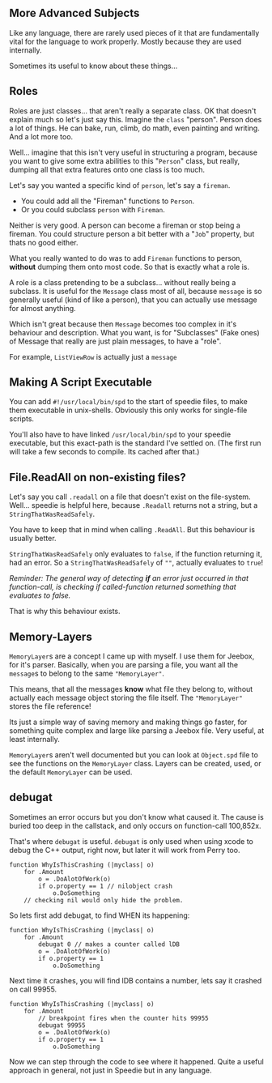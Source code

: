 ## More Advanced Subjects

Like any language, there are rarely used pieces of it that are fundamentally vital for the language to work properly. Mostly because they are used internally.

Sometimes its useful to know about these things...



## Roles
Roles are just classes... that aren't really a separate class. OK that doesn't explain much so let's just say this. Imagine the `class` "person". Person does a lot of things. He can bake, run, climb, do math, even painting and writing. And a lot more too.

Well... imagine that this isn't very useful in structuring a program, because you want to give some extra abilities to this "`Person`" class, but really, dumping all that extra features onto one class is too much.

Let's say you wanted a specific kind of `person`, let's say a `fireman`.

+ You could add all the "Fireman" functions to `Person`. 
+ Or you could subclass `person` with `Fireman`.

Neither is very good. A person can become a fireman or stop being a fireman. You could structure person a bit better with a "`Job`" property, but thats no good either.

What you really wanted to do was to add `Fireman` functions to person, **without** dumping them onto most code. So that is exactly what a role is.

A role is a class pretending to be a subclass... without really being a subclass. It is useful for the `Message` class most of all, because `message` is so generally useful (kind of like a person), that you can actually use message for almost anything.

Which isn't great because then `Message` becomes too complex in it's behaviour and description. What you want, is for "Subclasses" (Fake ones) of Message that really are just plain messages, to have a "role".

For example, `ListViewRow` is actually just a `message`


## Making A Script Executable
You can add `#!/usr/local/bin/spd` to the start of speedie files, to make them executable in unix-shells. Obviously this only works for single-file scripts.

You'll also have to have linked `/usr/local/bin/spd` to your speedie executable, but this exact-path is the standard I've settled on.  (The first run will take a few seconds to compile. Its cached after that.)


## File.ReadAll on non-existing files?

Let's say you call `.readall` on a file that doesn't exist on the file-system. Well... speedie is helpful here, because `.Readall` returns not a string, but a `StringThatWasReadSafely`.

You have to keep that in mind when calling `.ReadAll`. But this behaviour is usually better.

`StringThatWasReadSafely` only evaluates to `false`, if the function returning it, had an error. So a `StringThatWasReadSafely` of `""`, actually evaluates to `true`!

_Reminder: The general way of detecting **if** an error just occurred in that function-call, is checking if called-function returned something that evaluates to false._

That is why this behaviour exists.


## Memory-Layers

`MemoryLayer`s are a concept I came up with myself. I use them for Jeebox, for it's parser. Basically, when you are parsing a file, you want all the `message`s to belong to the same `"MemoryLayer"`.

This means, that all the messages **know** what file they belong to, without actually each message object storing the file itself. The `"MemoryLayer"` stores the file reference!

Its just a simple way of saving memory and making things go faster, for something quite complex and large like parsing a Jeebox file. Very useful, at least internally.

`MemoryLayer`s aren't well documented but you can look at `Object.spd` file to see the functions on the `MemoryLayer` class. Layers can be created, used, or the default `MemoryLayer` can be used.


## debugat
Sometimes an error occurs but you don't know what caused it. The cause is buried too deep in the callstack, and only occurs on function-call 100,852x.

That's where `debugat` is useful. `debugat` is only used when using xcode to debug the C++ output, right now, but later it will work from Perry too.

    function WhyIsThisCrashing (|myclass| o)
        for .Amount
            o = .DoAlotOfWork(o)
            if o.property == 1 // nilobject crash
                o.DoSomething
        // checking nil would only hide the problem.

So lets first add debugat, to find WHEN its happening:
        
    function WhyIsThisCrashing (|myclass| o)
        for .Amount
            debugat 0 // makes a counter called lDB
            o = .DoAlotOfWork(o)
            if o.property == 1
                o.DoSomething

Next time it crashes, you will find lDB contains a number, lets say it crashed on call 99955.
        
    function WhyIsThisCrashing (|myclass| o)
        for .Amount
            // breakpoint fires when the counter hits 99955
            debugat 99955
            o = .DoAlotOfWork(o)
            if o.property == 1
                o.DoSomething

Now we can step through the code to see where it happened. Quite a useful approach in general, not just in Speedie but in any language.


